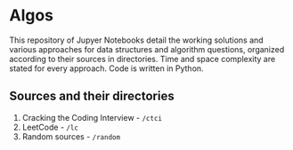 # Algos

This repository of Jupyer Notebooks detail the working solutions and various approaches for data structures and algorithm questions, organized according to their sources in directories. Time and space complexity are stated for every approach. Code is written in Python. 


## Sources and their directories
1. Cracking the Coding Interview -  `/ctci`
2. LeetCode - `/lc`
3. Random sources - `/random`
